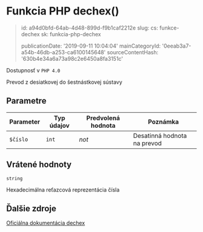 Funkcia PHP dechex()
====================

> id: a94d0bfd-64ab-4d48-899d-f9b1caf2212e
> slug:
> 	cs: funkce-dechex
> 	sk: funkcia-php-dechex
> 
> publicationDate: '2019-09-11 10:04:04'
> mainCategoryId: '0eeab3a7-a54b-46db-a253-ca6100145648'
> sourceContentHash: '630b4e34a6a73a98c2e6450a8fa3151c'

Dostupnosť v `PHP 4.0`

Prevod z desiatkovej do šestnástkovej sústavy


Parametre
--------------

| Parameter | Typ údajov | Predvolená hodnota | Poznámka |
|-----|-----|-----|-----|
| `$číslo` | `int` | *not* | Desatinná hodnota na prevod |


Vrátené hodnoty
----------------

`string`

Hexadecimálna reťazcová reprezentácia čísla

Ďalšie zdroje
------------

[Oficiálna dokumentácia dechex](https://www.php.net/manual/en/function.dechex.php)
